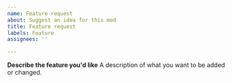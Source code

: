 ```yaml
---
name: Feature request
about: Suggest an idea for this mod
title: Feature request
labels: Feature
assignees: ''

---
```


**Describe the feature you'd like**
A description of what you want to be added or changed.
